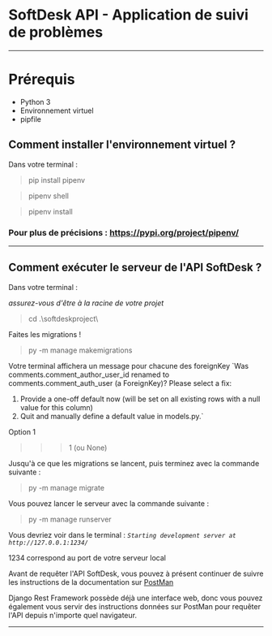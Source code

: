﻿# SoftDesk API - Application de suivi de problèmes
---
# Prérequis

- Python 3
- Environnement virtuel
- pipfile

## Comment installer l'environnement virtuel ?
Dans votre terminal :

> pip install pipenv

> pipenv shell

> pipenv install

### Pour plus de précisions : https://pypi.org/project/pipenv/

---

## Comment exécuter le serveur de l'API SoftDesk ?
Dans votre terminal :

_assurez-vous d'être à la racine de votre projet_

> cd .\softdeskproject\

Faites les migrations !

> py -m manage makemigrations

Votre terminal affichera un message pour chacune des foreignKey 
`Was comments.comment_author_user_id renamed to comments.comment_auth_user (a ForeignKey)?
Please select a fix:
 1) Provide a one-off default now (will be set on all existing rows with a null value for this column)
 2) Quit and manually define a default value in models.py.`

Option 1
>>> 1 (ou None)

Jusqu'à ce que les migrations se lancent, puis terminez avec la commande suivante :

> py -m manage migrate

Vous pouvez lancer le serveur avec la commande suivante :

> py -m manage runserver

Vous devriez voir dans le terminal : _`Starting development server at http://127.0.0.1:1234/`_

1234 correspond au port de votre serveur local

Avant de requêter l'API SoftDesk, vous pouvez à présent continuer de suivre les instructions de la documentation sur [PostMan]()

Django Rest Framework possède déjà une interface web, donc vous pouvez également vous servir des instructions données sur PostMan pour requêter l'API depuis n'importe quel navigateur.

---

